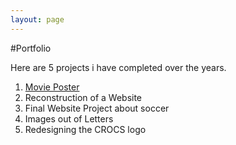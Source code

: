 ```yaml
---
layout: page
---
```


#Portfolio

Here are 5 projects i have completed over the years.

1. [Movie Poster](about)
2. Reconstruction of a Website
3. Final Website Project about soccer
4. Images out of Letters
5. Redesigning the CROCS logo

